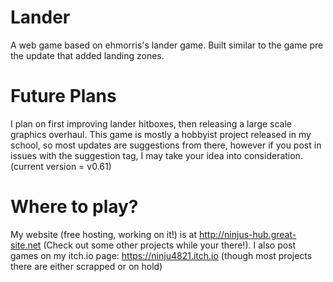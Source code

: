 # Lander
A web game based on ehmorris's lander game.
Built similar to the game pre the update that added landing zones.

# Future Plans
I plan on first improving lander hitboxes, then releasing a large scale graphics overhaul.
This game is mostly a hobbyist project released in my school, so most updates are suggestions from there, however if you post in issues with the suggestion tag, I may take your idea into consideration.
(current version = v0.61)

# Where to play?
My website (free hosting, working on it!) is at http://ninjus-hub.great-site.net (Check out some other projects while your there!).
I also post games on my itch.io page: https://ninju4821.itch.io (though most projects there are either scrapped or on hold)
